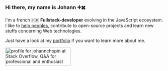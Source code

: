 ### Hi there, my name is Johann ➕✖️

I'm a french 🇫🇷 **Fullstack-developer** evolving in the JavaScript ecosystem. I like to [help peoples](https://stackoverflow.com/users/8583669/johannchopin), contribute to open-source projects and learn new stuffs concerning Web technologies.

Just have a look at my [portfolio](https://cv.johannchopin.fr/) if you want to learn more about me.

<a href="https://stackoverflow.com/users/8583669/johannchopin"><img src="https://stackoverflow.com/users/flair/8583669.png?theme=dark" width="208" height="58" alt="profile for johannchopin at Stack Overflow, Q&amp;A for professional and enthusiast programmers" title="profile for johannchopin at Stack Overflow, Q&amp;A for professional and enthusiast programmers"></a>
